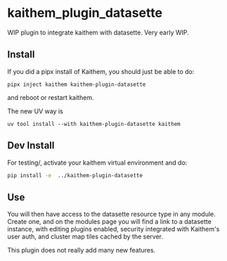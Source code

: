 # kaithem_plugin_datasette
WIP plugin to integrate kaithem with datasette. Very early WIP.


## Install
If you did a pipx install of Kaithem, you should just be able to do:

`pipx inject kaithem kaithem-plugin-datasette`

and reboot or restart kaithem.

The new UV way is

`uv tool install --with kaithem-plugin-datasette kaithem`

## Dev Install
For testing/, activate your kaithem virtual environment and do:

```bash
pip install -e  ../kaithem-plugin-datasette
```

## Use

You will then have access to the datasette resource type in any module. Create one, and
on the modules page you will find a link to a datasette instance, with editing plugins enabled,
security integrated with Kaithem's user auth, and cluster map tiles cached by the server.

This plugin does not really add many new features.